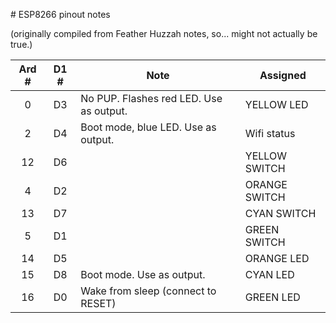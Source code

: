 # ESP8266 pinout notes

(originally compiled from Feather Huzzah notes, so... might not actually be true.)

| Ard #  | D1 #   | Note                                     | Assigned      |
|:------:|:------:|------------------------------------------|---------------|
|  0     |  D3    | No PUP. Flashes red LED. Use as output.  | YELLOW LED    |
|  2     |  D4    | Boot mode, blue LED. Use as output.      | Wifi status   |
| 12     |  D6    |                                          | YELLOW SWITCH |
|  4     |  D2    |                                          | ORANGE SWITCH |
| 13     |  D7    |                                          | CYAN SWITCH   |
|  5     |  D1    |                                          | GREEN SWITCH  |
| 14     |  D5    |                                          | ORANGE LED    |
| 15     |  D8    | Boot mode. Use as output.                | CYAN LED      |
| 16     |  D0    | Wake from sleep (connect to RESET)       | GREEN LED     |
